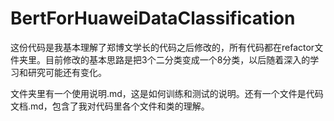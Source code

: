 # BertForHuaweiDataClassification
这份代码是我基本理解了郑博文学长的代码之后修改的，所有代码都在refactor文件夹里。目前修改的基本思路是把3个二分类变成一个8分类，以后随着深入的学习和研究可能还有变化。

文件夹里有一个使用说明.md，这是如何训练和测试的说明。还有一个文件是代码文档.md，包含了我对代码里各个文件和类的理解。

